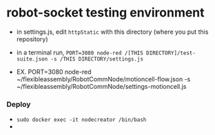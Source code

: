 # robot-socket testing environment

- in settings.js, edit `httpStatic` with this directory (where you put this repository)
- in a terminal run, `PORT=3080 node-red /[THIS DIRECTORY]/test-suite.json -s /THIS DIRECTORY/settings.js`


- EX.
PORT=3080 node-red ~/flexibleassembly/RobotCommNode/motioncell-flow.json -s ~/flexibleassembly/RobotCommNode/settings-motioncell.js


### Deploy

- `sudo docker exec -it nodecreator /bin/bash`
-  

